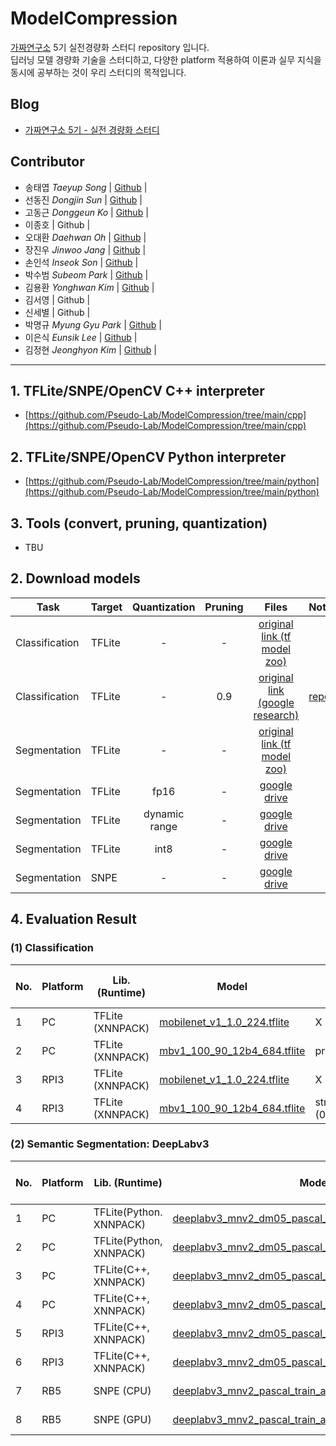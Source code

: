 # ModelCompression

[가짜연구소](https://pseudo-lab.com) 5기 실전경량화 스터디 repository 입니다. <br/>
딥러닝 모델 경량화 기술을 스터디하고, 다양한 platform 적용하여 이론과 실무 지식을 동시에 공부하는 것이 우리 스터디의 목적입니다. 

## Blog

- [가짜연구소 5기 - 실전 경량화 스터디](https://chanrankim.notion.site/Model-Blog-6c2a7fc320104f79b383071a7ce8b4fc)

## Contributor

- 송태엽 _Taeyup Song_ | [Github](https://github.com/jerogar) |
- 선동진 _Dongjin Sun_ | [Github](-) |
- 고동근 _Donggeun Ko_ | [Github](-) |
- 이종호 | Github | 
- 오대환 _Daehwan Oh_ | [Github](-) | 
- 장진우 _Jinwoo Jang_ | [Github](https://github.com/Jinwoo1126) | 
- 손인석 _Inseok Son_ | [Github](https://github.com/inseokson) | 
- 박수범 _Subeom Park_ | [Github](-) | 
- 김용환 _Yonghwan Kim_ | [Github](https://github.com/yonghwan1994) | 
- 김서영 | Github | 
- 신세별 | Github | 
- 박명규 _Myung Gyu Park_ | [Github](https://github.com/audrb1999) | 
- 이은식 _Eunsik Lee_ | [Github](https://github.com/emphasis10) | 
- 김정현 _Jeonghyon Kim_ | [Github](https://github.com/kimjeonghyon) | 

---

## 1. TFLite/SNPE/OpenCV C++ interpreter

- [https://github.com/Pseudo-Lab/ModelCompression/tree/main/cpp](https://github.com/Pseudo-Lab/ModelCompression/tree/main/cpp)

## 2. TFLite/SNPE/OpenCV Python interpreter

- [https://github.com/Pseudo-Lab/ModelCompression/tree/main/python](https://github.com/Pseudo-Lab/ModelCompression/tree/main/python)

## 3. Tools (convert, pruning, quantization)

- TBU

## 2. Download models


| Task           | Target | Quantization | Pruning | Files | Note |
|----------------|--------|:----:|:---:|:-----:|---|
| Classification | TFLite | -    | -   |  [original link (tf model zoo)](https://storage.googleapis.com/download.tensorflow.org/models/mobilenet_v1_2018_02_22/mobilenet_v1_1.0_224.tgz)     |   |
| Classification | TFLite | -    | 0.9 |  [original link (google research)](https://storage.googleapis.com/fast-convnets/tflite-models/mbv1_100_90_12b4_684.tflite)     | [repo](https://github.com/google-research/google-research/tree/master/fastconvnets)  |
| Segmentation   | TFLite | -    | -   |  [original link (tf model zoo)](http://download.tensorflow.org/models/deeplabv3_mnv2_dm05_pascal_trainval_2018_10_01.tar.gz)     |   |
| Segmentation   | TFLite | fp16    | -   | [google drive](https://drive.google.com/file/d/15cra3-phPmVxTrr2BsPWA4A-mQEzbBpv/view?usp=share_link)      |   |
| Segmentation   | TFLite | dynamic range  | -   | [google drive](https://drive.google.com/file/d/1MkHYyDcX_AVUX1CrrpCOga5xICNDvAaA/view?usp=share_link)     |   |
| Segmentation   | TFLite | int8 | -   | [google drive ](https://drive.google.com/file/d/1LZp6or_o3DpbtR-4eYp8LDdPQuxDHjxt/view?usp=share_link)  |   |
| Segmentation   | SNPE | - | -   | [google drive ](https://drive.google.com/file/d/1fYG_DQ8sIChEb_BTagaLEWDyDbzSc5i6/view?usp=share_link)  |   |

## 4. Evaluation Result

### (1) Classification

| No. | Platform | Lib. (Runtime) | Model | Pruning Method | Accuracy | Average Processing Time | Model Size |
| --- | --- | --- | --- | --- | --- | --- | --- |
| 1 | PC | TFLite (XNNPACK) | [mobilenet_v1_1.0_224.tflite](https://storage.googleapis.com/download.tensorflow.org/models/mobilenet_v1_2018_02_22/mobilenet_v1_1.0_224.tgz) | X | 0.9759 | 28 msec | 16.9 Mb |
| 2 | PC | TFLite (XNNPACK) | [mbv1_100_90_12b4_684.tflite](https://storage.googleapis.com/fast-convnets/tflite-models/mbv1_100_90_12b4_684.tflite) | pruned (0.9) | 0.9684 | 24 msec | 6.2 Mb |
| 3 | RPI3 | TFLite (XNNPACK) | [mobilenet_v1_1.0_224.tflite](https://storage.googleapis.com/download.tensorflow.org/models/mobilenet_v1_2018_02_22/mobilenet_v1_1.0_224.tgz) | X | 0.9687 | 565 msec | 16.9 Mb |
| 4 | RPI3 | TFLite (XNNPACK) | [mbv1_100_90_12b4_684.tflite](https://storage.googleapis.com/fast-convnets/tflite-models/mbv1_100_90_12b4_684.tflite) | strip_pruning (0.9) | 0.9692 | 309 msec | 6.2 Mb |



### (2) Semantic Segmentation: DeepLabv3

| No. | Platform | Lib. (Runtime) | Model | Quantization Method | Pruning Method | mIoU | Average Processing Time | Model Size |
| --- | --- | --- | --- | --- | --- | --- | --- | --- |
| 1 | PC | TFLite(Python. XNNPACK) | [deeplabv3_mnv2_dm05_pascal_trainval_dynamic_fp32.tflite](https://drive.google.com/file/d/1uy17pDW-JLcMXLDpGACBKmKbrstK0oYx/view?usp=sharing) | X | X | 0.526275 | 96 msec | 2.8 Mb |
| 2 | PC | TFLite(Python, XNNPACK) | [deeplabv3_mnv2_dm05_pascal_trainval_dynamic_int.tflite](https://drive.google.com/file/d/1MkHYyDcX_AVUX1CrrpCOga5xICNDvAaA/view?usp=share_link)| int | X | 0.525301 | 75 msec | 964.2 Kb |
| 3 | PC | TFLite(C++, XNNPACK) | [deeplabv3_mnv2_dm05_pascal_trainval_dynamic_fp32.tflite](https://drive.google.com/file/d/1uy17pDW-JLcMXLDpGACBKmKbrstK0oYx/view?usp=sharing) | X | X | 0.585301 | 92 msec | 2.8 Mb |
| 4 | PC | TFLite(C++, XNNPACK) | [deeplabv3_mnv2_dm05_pascal_trainval_dynamic_int.tflite](https://drive.google.com/file/d/1MkHYyDcX_AVUX1CrrpCOga5xICNDvAaA/view?usp=share_link) | int | X | 0.574437 | 71 msec | 964.2 Kb |
| 5 | RPI3 | TFLite(C++, XNNPACK) | [deeplabv3_mnv2_dm05_pascal_trainval_dynamic_fp32.tflite](https://drive.google.com/file/d/1uy17pDW-JLcMXLDpGACBKmKbrstK0oYx/view?usp=sharing) | X | X | 0.585301 | 3176 msec | 2.8 Mb |
| 6 | RPI3 | TFLite(C++, XNNPACK) | [deeplabv3_mnv2_dm05_pascal_trainval_dynamic_int.tflite](https://drive.google.com/file/d/1LZp6or_o3DpbtR-4eYp8LDdPQuxDHjxt/view?usp=share_link) | int | X | 0.574511 | 2278 msec | 964.2 Kb |
| 7 | RB5 | SNPE (CPU) | [deeplabv3_mnv2_pascal_train_aug_2018_01_29_opt.dlc](https://drive.google.com/file/d/1fYG_DQ8sIChEb_BTagaLEWDyDbzSc5i6/view?usp=share_link) | X | X | 0.585294 | 413 msec | 2.9 Mb |
| 8 | RB5 | SNPE (GPU) | [deeplabv3_mnv2_pascal_train_aug_2018_01_29_opt.dlc](https://drive.google.com/file/d/1fYG_DQ8sIChEb_BTagaLEWDyDbzSc5i6/view?usp=share_link) | X | X | 0.585294 | 383 msec | 2.9 Mb |
